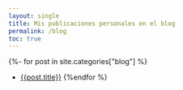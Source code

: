 ```yaml
---
layout: single
title: Mis publicaciones personales en el blog
permalink: /blog
toc: true
---
```


{%- for post in site.categories["blog"] %}
* [{{post.title}}]({{post.url}})
{%endfor %}